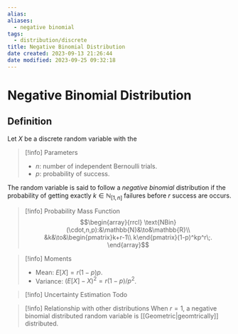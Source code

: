 ```yaml
---
alias: 
aliases:
  - negative binomial
tags:
  - distribution/discrete
title: Negative Binomial Distribution
date created: 2023-09-13 21:26:44
date modified: 2023-09-25 09:32:18
---
```


# Negative Binomial Distribution

## Definition

Let $X$ be a discrete random variable with the

> [!info] Parameters
> - $n$: number of independent Bernoulli trials.
> - $p$: probability of success.

The random variable is said to follow a _negative binomial_ distribution if the probability of getting exactly $k\in\mathbb{N}_{[1,n]}$ failures before $r$ success are occurs.

> [!info] Probability Mass Function
> $$\begin{array}{rrcl}
> \text{NBin}(\cdot,n,p):&\mathbb{N}&\to&\mathbb{R}\\
> &k&\to&\begin{pmatrix}k+r-1\\ k\end{pmatrix}(1-p)^kp^r\;.
> \end{array}$$

> [!info] Moments
> - Mean: $E[X]=r(1-p)p$.
> - Variance: $(E[X]-X)^2=r(1-p)/p^2$.

> [!info] Uncertainty Estimation
> Todo

> [!info] Relationship with other distributions
> When $r=1$, a negative binomial distributed random variable is [[Geometric|geomtrically]] distributed.